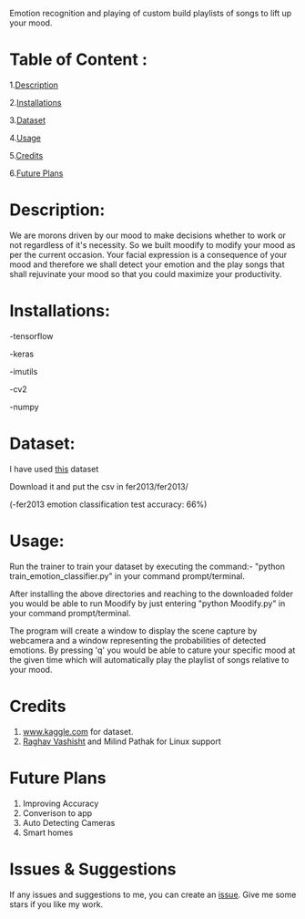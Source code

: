 Emotion recognition and playing of custom build playlists of songs to lift up your mood.
# Table of Content :
1.[Description](#p1)

2.[Installations](#p2)

3.[Dataset](#p3)

4.[Usage](#p4)

5.[Credits](#p5)

6.[Future Plans](#p6)

<a id="p1"></a> 
# Description:

We are morons driven by our mood to make decisions whether to work or not regardless of it's necessity. So we built moodify to modify your mood as per the current occasion. Your facial expression is a consequence of your mood and therefore we shall detect your emotion and the play songs that shall rejuvinate your mood so that you could maximize your productivity.

<a id="p2"></a> 
# Installations:
-tensorflow

-keras

-imutils

-cv2

-numpy

<a id="p4"></a> 
# Dataset:
I have used [this](https://www.kaggle.com/c/3364/download-all) dataset

Download it and put the csv in fer2013/fer2013/

(-fer2013 emotion classification test accuracy: 66%)

<a id="p3"></a> 
# Usage:
Run the trainer to train your dataset by executing the command:- 
"python train_emotion_classifier.py"
in your command prompt/terminal.

After installing the above directories and reaching to the downloaded folder you would be able to run Moodify by just entering 
"python Moodify.py"
in your command prompt/terminal.

The program will create a window to display the scene capture by webcamera and a window representing the probabilities of 
detected emotions. By pressing 'q' you would be able to cature your specific mood at the given time which will automatically play
the playlist of songs relative to your mood.

# Credits
1) www.kaggle.com for dataset.
2) [Raghav Vashisht](https://github.com/dramikei) and Milind Pathak for Linux support

# Future Plans
1) Improving Accuracy
2) Converison to app
3) Auto Detecting Cameras
4) Smart homes

# Issues & Suggestions
If any issues and suggestions to me, you can create an [issue](https://github.com/Sahajpal/Moodify/issues).
Give me some stars if you like my work.
